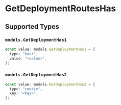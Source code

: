 # GetDeploymentRoutesHas


## Supported Types

### `models.GetDeploymentHas1`

```typescript
const value: models.GetDeploymentHas1 = {
  type: "host",
  value: "<value>",
};
```

### `models.GetDeploymentHas2`

```typescript
const value: models.GetDeploymentHas2 = {
  type: "cookie",
  key: "<key>",
};
```

